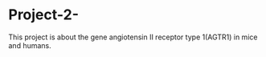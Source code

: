 # Project-2-
This project is about the gene angiotensin II receptor type 1(AGTR1) in mice and humans.
